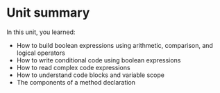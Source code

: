 # Unit summary

In this unit, you learned:

-   How to build boolean expressions using arithmetic, comparison, and logical operators
-   How to write conditional code using boolean expressions
-   How to read complex code expressions
-   How to understand code blocks and variable scope
-   The components of a method declaration